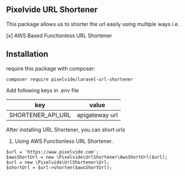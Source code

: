 ## Pixelvide URL Shortener

This package allows us to shorter the url easily using multiple ways i.e.

[x] AWS Based Functionless URL Shortener

## Installation

require this package with composer:

```shell
composer require pixelvide/laravel-url-shortener
```

Add following keys in .env file

| key | value |
|-----|-------|
|SHORTENER_API_URL| apigateway url |

After installing URL Shortener, you can short urls

1. Using AWS Functionless URL Shortener.
```shell
$url = 'https://www.pixelvide.com';
$awsShortUrl = new \Pixelvide\UrlShortener\AwsShortUrl($url);
$url = new \Pixelvide\UrlShortener\Url;
$shortUrl = $url->shorten($awsShortUrl);
```